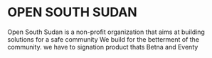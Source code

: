 # OPEN SOUTH SUDAN 
Open South Sudan is a non-profit organization that aims at building solutions for a safe community 
We build for the betterment of the community.
we have to signation product thats Betna and Eventy 
